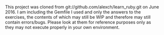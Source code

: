 This project was cloned from git://github.com/alexch/learn_ruby.git on June 2016.  I am including the Gemfile I used and only the answers to the exercises, the contents of which may still be WIP and therefore may still contain errors/bugs.  Please look at them for reference purposes only as they may not execute properly in your own environment.

